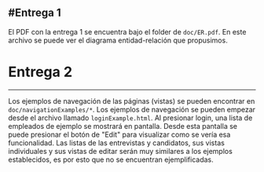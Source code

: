 #Entrega 1
-------
El PDF con la entrega 1 se encuentra bajo el folder de `doc/ER.pdf`. En este archivo se puede ver el diagrama entidad-relación que propusimos.

# Entrega 2
-------
Los ejemplos de navegación de las páginas (vistas) se pueden encontrar en `doc/navigationExamples/*`. Los ejemplos de navegación se pueden empezar desde el archivo llamado `loginExample.html`. Al presionar login, una lista de empleados de ejemplo se mostrará en pantalla. Desde esta pantalla se puede presionar el botón de "Edit" para visualizar como se vería esa funcionalidad. Las listas de las entrevistas y candidatos, sus vistas individuales y sus vistas de editar serán muy similares a los ejemplos establecidos, es por esto que no se encuentran ejemplificadas.